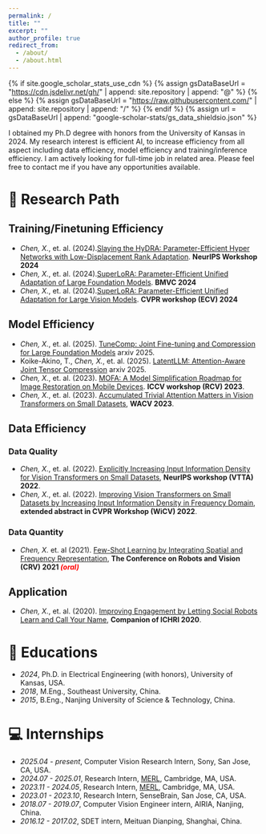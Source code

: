 ```yaml
---
permalink: /
title: ""
excerpt: ""
author_profile: true
redirect_from: 
  - /about/
  - /about.html
---
```


{% if site.google_scholar_stats_use_cdn %}
{% assign gsDataBaseUrl = "https://cdn.jsdelivr.net/gh/" | append: site.repository | append: "@" %}
{% else %}
{% assign gsDataBaseUrl = "https://raw.githubusercontent.com/" | append: site.repository | append: "/" %}
{% endif %}
{% assign url = gsDataBaseUrl | append: "google-scholar-stats/gs_data_shieldsio.json" %}

<span class='anchor' id='about-me'></span>

I obtained my Ph.D degree with honors from the University of Kansas in 2024. My research interest is efficient AI, to increase efficiency from all aspect including data efficiency, model efficiency and training/inference efficiency. I am actively looking for full-time job in related area. Please feel free to contact me if you have any opportunities available.


# 📝 Research Path 

## Training/Finetuning Efficiency

- *Chen, X.*, et. al. (2024).[Slaying the HyDRA: Parameter-Efficient Hyper Networks with Low-Displacement Rank Adaptation](https://www.merl.com/publications/docs/TR2024-157.pdf). **NeurIPS Workshop 2024**
- *Chen, X.*, et. al. (2024).[SuperLoRA: Parameter-Efficient Unified Adaptation of Large Foundation Models](https://www.merl.com/publications/docs/TR2024-156.pdf). **BMVC 2024**
- *Chen, X.*, et. al. (2024).[SuperLoRA: Parameter-Efficient Unified Adaptation for Large Vision Models](https://www.merl.com/publications/docs/TR2024-062.pdf). **CVPR workshop (ECV) 2024**

## Model Efficiency
- *Chen, X.*, et. al. (2025). [TuneComp: Joint Fine-tuning and Compression for Large Foundation Models](https://arxiv.org/pdf/2505.21835) arxiv 2025.
- Koike-Akino, T., *Chen, X.*, et. al. (2025). [LatentLLM: Attention-Aware Joint Tensor Compression](https://arxiv.org/pdf/2505.18413?) arxiv 2025.
- *Chen, X.*, et. al. (2023). [MOFA: A Model Simplification Roadmap for Image Restoration on Mobile Devices](https://openaccess.thecvf.com/content/ICCV2023W/RCV/html/Chen_MOFA_A_Model_Simplification_Roadmap_for_Image_Restoration_on_Mobile_ICCVW_2023_paper.html). **ICCV workshop (RCV) 2023**.
- *Chen, X.*, et. al. (2023). [Accumulated Trivial Attention Matters in Vision Transformers on Small Datasets](https://arxiv.org/abs/2210.12333), **WACV 2023**.

## Data Efficiency
### Data Quality
- *Chen, X.*, et. al. (2022). [Explicitly Increasing Input Information Density for Vision Transformers on Small Datasets](https://arxiv.org/abs/2210.14319), **NeurIPS workshop (VTTA) 2022**.
- *Chen, X.*, et. al. (2022). [Improving Vision Transformers on Small Datasets by Increasing Input Information Density in Frequency Domain](https://www.cs.ryerson.ca/~wangcs/papers/cvprw22.pdf), **extended abstract in CVPR Workshop (WiCV) 2022**.
  
### Data Quantity
- *Chen, X.* et. al (2021). [Few-Shot Learning by Integrating Spatial and Frequency Representation](https://arxiv.org/pdf/2105.05348), **The Conference on Robots and Vision (CRV) 2021<span style="color:red"> *(oral)* </span>**

## Application
- *Chen, X.*, et. al. (2020). [Improving Engagement by Letting Social Robots Learn and Call Your Name](https://dl.acm.org/doi/abs/10.1145/3371382.3378355), **Companion of ICHRI 2020**.
  
# 📖 Educations
- *2024*, Ph.D. in Electrical Engineering (with honors), University of Kansas, USA.
- *2018*, M.Eng., Southeast University, China.
- *2015*, B.Eng., Nanjing University of Science & Technology, China. 


# 💻 Internships
- *2025.04 - present*, Computer Vision Research Intern, Sony, San Jose, CA, USA.
- *2024.07 - 2025.01*, Research Intern, [MERL](https://www.merl.com), Cambridge, MA, USA.
- *2023.11 - 2024.05*, Research Intern, [MERL](https://www.merl.com), Cambridge, MA, USA.
- *2023.01 - 2023.10*, Research Intern, SenseBrain, San Jose, CA, USA.
- *2018.07 - 2019.07*, Computer Vision Engineer intern, AIRIA, Nanjing, China.
- *2016.12 - 2017.02*, SDET intern, Meituan Dianping, Shanghai, China.


